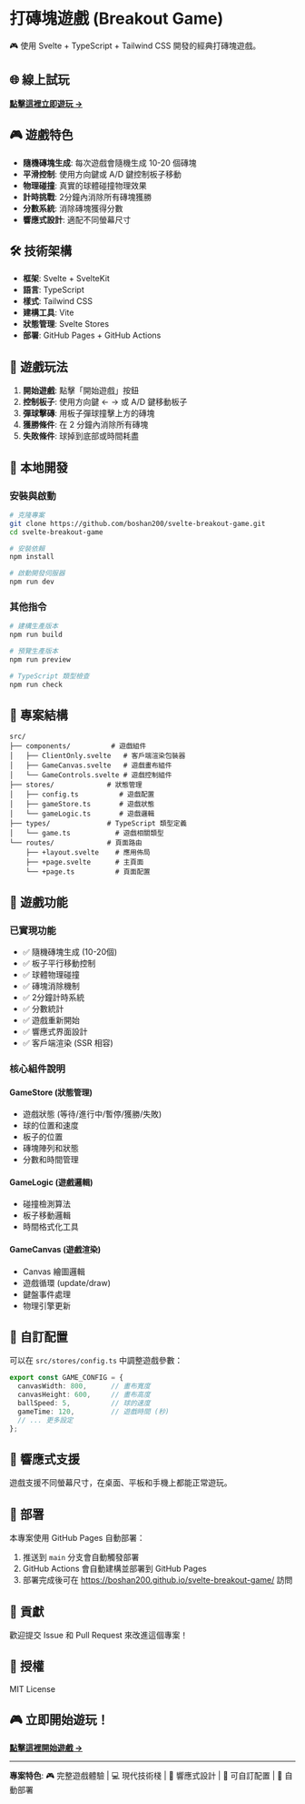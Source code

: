 # 打磚塊遊戲 (Breakout Game)

🎮 使用 Svelte + TypeScript + Tailwind CSS 開發的經典打磚塊遊戲。

## 🌐 線上試玩

**[點擊這裡立即遊玩 →](https://boshan200.github.io/svelte-breakout-game/)**

## 🎮 遊戲特色

- **隨機磚塊生成**: 每次遊戲會隨機生成 10-20 個磚塊
- **平滑控制**: 使用方向鍵或 A/D 鍵控制板子移動
- **物理碰撞**: 真實的球體碰撞物理效果
- **計時挑戰**: 2分鐘內消除所有磚塊獲勝
- **分數系統**: 消除磚塊獲得分數
- **響應式設計**: 適配不同螢幕尺寸

## 🛠️ 技術架構

- **框架**: Svelte + SvelteKit
- **語言**: TypeScript
- **樣式**: Tailwind CSS
- **建構工具**: Vite
- **狀態管理**: Svelte Stores
- **部署**: GitHub Pages + GitHub Actions

## 🎯 遊戲玩法

1. **開始遊戲**: 點擊「開始遊戲」按鈕
2. **控制板子**: 使用方向鍵 ← → 或 A/D 鍵移動板子
3. **彈球擊磚**: 用板子彈球撞擊上方的磚塊
4. **獲勝條件**: 在 2 分鐘內消除所有磚塊
5. **失敗條件**: 球掉到底部或時間耗盡

## 🚀 本地開發

### 安裝與啟動

```bash
# 克隆專案
git clone https://github.com/boshan200/svelte-breakout-game.git
cd svelte-breakout-game

# 安裝依賴
npm install

# 啟動開發伺服器
npm run dev
```

### 其他指令

```bash
# 建構生產版本
npm run build

# 預覽生產版本
npm run preview

# TypeScript 類型檢查
npm run check
```

## 📁 專案結構

```
src/
├── components/          # 遊戲組件
│   ├── ClientOnly.svelte   # 客戶端渲染包裝器
│   ├── GameCanvas.svelte   # 遊戲畫布組件
│   └── GameControls.svelte # 遊戲控制組件
├── stores/             # 狀態管理
│   ├── config.ts          # 遊戲配置
│   ├── gameStore.ts       # 遊戲狀態
│   └── gameLogic.ts       # 遊戲邏輯
├── types/              # TypeScript 類型定義
│   └── game.ts           # 遊戲相關類型
└── routes/             # 頁面路由
    ├── +layout.svelte    # 應用佈局
    ├── +page.svelte      # 主頁面
    └── +page.ts          # 頁面配置
```

## 🎨 遊戲功能

### 已實現功能
- ✅ 隨機磚塊生成 (10-20個)
- ✅ 板子平行移動控制
- ✅ 球體物理碰撞
- ✅ 磚塊消除機制
- ✅ 2分鐘計時系統
- ✅ 分數統計
- ✅ 遊戲重新開始
- ✅ 響應式界面設計
- ✅ 客戶端渲染 (SSR 相容)

### 核心組件說明

#### GameStore (狀態管理)
- 遊戲狀態 (等待/進行中/暫停/獲勝/失敗)
- 球的位置和速度
- 板子的位置
- 磚塊陣列和狀態
- 分數和時間管理

#### GameLogic (遊戲邏輯)
- 碰撞檢測算法
- 板子移動邏輯
- 時間格式化工具

#### GameCanvas (遊戲渲染)
- Canvas 繪圖邏輯
- 遊戲循環 (update/draw)
- 鍵盤事件處理
- 物理引擎更新

## 🔧 自訂配置

可以在 `src/stores/config.ts` 中調整遊戲參數：

```typescript
export const GAME_CONFIG = {
  canvasWidth: 800,      // 畫布寬度
  canvasHeight: 600,     // 畫布高度
  ballSpeed: 5,          // 球的速度
  gameTime: 120,         // 遊戲時間 (秒)
  // ... 更多設定
};
```

## 📱 響應式支援

遊戲支援不同螢幕尺寸，在桌面、平板和手機上都能正常遊玩。

## 🚀 部署

本專案使用 GitHub Pages 自動部署：

1. 推送到 `main` 分支會自動觸發部署
2. GitHub Actions 會自動建構並部署到 GitHub Pages
3. 部署完成後可在 https://boshan200.github.io/svelte-breakout-game/ 訪問

## 🤝 貢獻

歡迎提交 Issue 和 Pull Request 來改進這個專案！

## 📄 授權

MIT License

## 🎮 立即開始遊玩！

**[點擊這裡開始遊戲 →](https://boshan200.github.io/svelte-breakout-game/)**

---

**專案特色**: 🎮 完整遊戲體驗 | 💻 現代技術棧 | 📱 響應式設計 | 🔧 可自訂配置 | 🚀 自動部署
